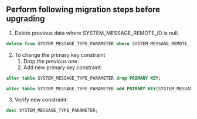 ## Perform following migration steps before upgrading
1. Delete previous data where SYSTEM_MESSAGE_REMOTE_ID is null.
```sql
delete from SYSTEM_MESSAGE_TYPE_PARAMETER where SYSTEM_MESSAGE_REMOTE_ID is NULL;
```
2. To change the primary key constraint
    1. Drop the previous one.
   2. Add new primary key constraint:
```sql
alter table SYSTEM_MESSAGE_TYPE_PARAMETER drop PRIMARY KEY;
```
```sql
alter table SYSTEM_MESSAGE_TYPE_PARAMETER add PRIMARY KEY(SYSTEM_MESSAGE_TYPE_ID, PARAMETER_NAME, SYSTEM_MESSAGE_REMOTE_ID);
```
3. Verify new constraint:
```sql
desc SYSTEM_MESSAGE_TYPE_PARAMETER;
```
